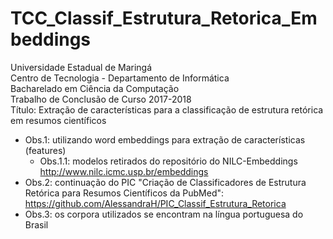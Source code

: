 # TCC_Classif_Estrutura_Retorica_Embeddings
Universidade Estadual de Maringá <br />
Centro de Tecnologia - Departamento de Informática <br/>
Bacharelado em Ciência da Computação <br/>
Trabalho de Conclusão de Curso 2017-2018 <br />
Título: Extração de características para a classificação de estrutura retórica em resumos científicos <br />
 - Obs.1: utilizando word embeddings para extração de características (features) <br />
    - Obs.1.1: modelos retirados do repositório do NILC-Embeddings <http://www.nilc.icmc.usp.br/embeddings> <br />
 - Obs.2: continuação do PIC "Criação de Classificadores de Estrutura Retórica para Resumos Científicos da PubMed": <https://github.com/AlessandraH/PIC_Classif_Estrutura_Retorica> <br />
 - Obs.3: os corpora utilizados se encontram na língua portuguesa do Brasil